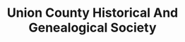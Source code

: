 ---
layout: repo
title: "Union County Historical And Genealogical Society"
id: 15815
permalink: repos/15815/
---